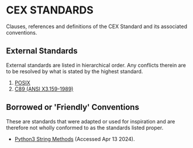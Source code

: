 # CEX STANDARDS
Clauses, references and definitions of the CEX Standard and its associated conventions.

## External Standards
External standards are listed in hierarchical order. Any conflicts therein are to be resolved by what is stated by the highest standard.

1. [POSIX](https://pubs.opengroup.org/onlinepubs/9699919799.2018edition/)
2. [C89 (ANSI X3.159-1989)](https://port70.net/%7Ensz/c/c89/c89-draft.html)

## Borrowed or 'Friendly' Conventions
These are standards that were adapted or used for inspiration and are therefore not wholly conformed to as the standards listed proper. 

- [Python3 String Methods](https://docs.python.org/3/library/stdtypes.html#string-methods) (Accessed Apr 13 2024).

